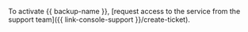 To activate {{ backup-name }}, [request access to the service from the support team]({{ link-console-support }}/create-ticket).